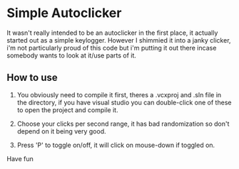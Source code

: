 # Simple Autoclicker

It wasn't really intended to be an autoclicker in the first place, it actually started out as a simple keylogger. However I shimmied it into a janky clicker, i'm not particularly proud of this code but i'm putting it out there incase somebody wants to look at it/use parts of it.

## How to use
1. You obviously need to compile it first, theres a .vcxproj and .sln file in the directory, if you have visual studio you can double-click one of these to open the project and compile it.

2. Choose your clicks per second range, it has bad randomization so don't depend on it being very good.

3. Press 'P' to toggle on/off, it will click on mouse-down if toggled on.

Have fun
